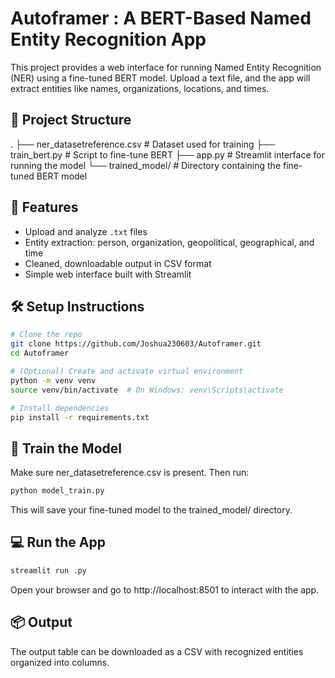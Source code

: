 # Autoframer : A BERT-Based Named Entity Recognition App

This project provides a web interface for running Named Entity Recognition (NER) using a fine-tuned BERT model. Upload a text file, and the app will extract entities like names, organizations, locations, and times.

## 📁 Project Structure
. ├── ner_datasetreference.csv # Dataset used for training ├── train_bert.py # Script to fine-tune BERT ├── app.py # Streamlit interface for running the model └── trained_model/ # Directory containing the fine-tuned BERT model


## 🚀 Features

- Upload and analyze `.txt` files
- Entity extraction: person, organization, geopolitical, geographical, and time
- Cleaned, downloadable output in CSV format
- Simple web interface built with Streamlit

## 🛠️ Setup Instructions

```bash
# Clone the repo
git clone https://github.com/Joshua230603/Autoframer.git
cd Autoframer

# (Optional) Create and activate virtual environment
python -m venv venv
source venv/bin/activate  # On Windows: venv\Scripts\activate

# Install dependencies
pip install -r requirements.txt

```

## 🧪 Train the Model

Make sure ner_datasetreference.csv is present. Then run:

```bash
python model_train.py
```

This will save your fine-tuned model to the trained_model/ directory.

## 💻 Run the App

```bash
streamlit run .py
```
Open your browser and go to http://localhost:8501 to interact with the app.

## 📦 Output

The output table can be downloaded as a CSV with recognized entities organized into columns.





